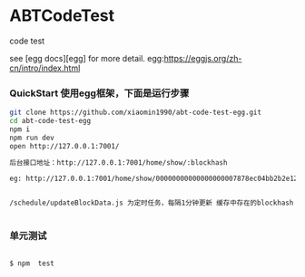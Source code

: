# ABTCodeTest

code test

see [egg docs][egg] for more detail.
egg:https://eggjs.org/zh-cn/intro/index.html


### QuickStart 使用egg框架，下面是运行步骤

```bash
git clone https://github.com/xiaomin1990/abt-code-test-egg.git
cd abt-code-test-egg
npm i
npm run dev
open http://127.0.0.1:7001/

后台接口地址：http://127.0.0.1:7001/home/show/:blockhash

eg: http://127.0.0.1:7001/home/show/00000000000000000007878ec04bb2b2e12317804810f4c26033585b3f81ffaa


/schedule/updateBlockData.js 为定时任务，每隔1分钟更新 缓存中存在的blockhash 对应的区块链数据



```

### 单元测试

```bash

$ npm  test

```